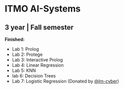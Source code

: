 # ITMO AI-Systems
## 3 year | Fall semester
**Finished:**
- Lab 1: Prolog
- Lab 2: Protege
- Lab 3: Interactive Prolog
- Lab 4: Linear Regression
- Lab 5: KNN
- lab 6: Decision Trees
- Lab 7: Logistic Regression (Donated by [@lm-cyber](https://github.com/lm-cyber))